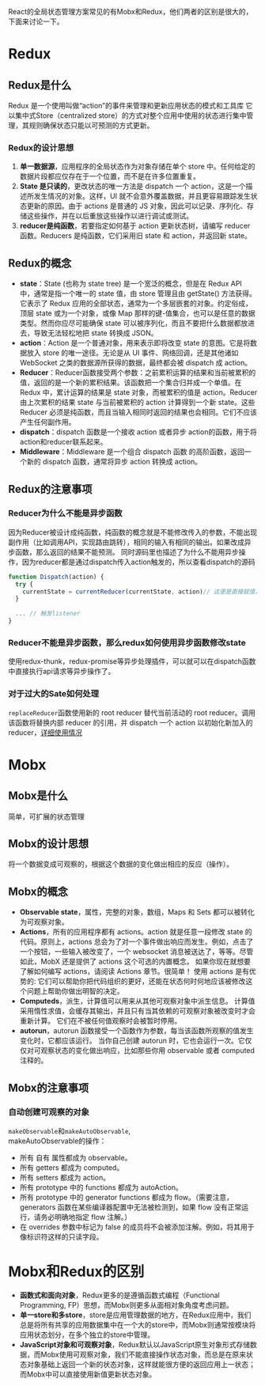 React的全局状态管理方案常见的有Mobx和Redux，他们两者的区别是很大的，下面来讨论一下。

# Redux
## Redux是什么

Redux 是一个使用叫做“action”的事件来管理和更新应用状态的模式和工具库 它以集中式Store（centralized store）的方式对整个应用中使用的状态进行集中管理，其规则确保状态只能以可预测的方式更新。

### Redux的设计思想
1. **单一数据源**，应用程序的全局状态作为对象存储在单个 store 中。任何给定的数据片段都应仅存在于一个位置，而不是在许多位置重复。
2. **State 是只读的**，更改状态的唯一方法是 dispatch 一个 action，这是一个描述所发生情况的对象。这样，UI 就不会意外覆盖数据，并且更容易跟踪发生状态更新的原因。由于 actions 是普通的 JS 对象，因此可以记录、序列化、存储这些操作，并在以后重放这些操作以进行调试或测试。
3. **reducer是纯函数**，若要指定如何基于 action 更新状态树，请编写 reducer 函数。Reducers 是纯函数，它们采用旧 state 和 action，并返回新 state。

## Redux的概念
- **state**：State (也称为 state tree) 是一个宽泛的概念，但是在 Redux API 中，通常是指一个唯一的 state 值，由 store 管理且由 getState() 方法获得。它表示了 Redux 应用的全部状态，通常为一个多层嵌套的对象。约定俗成，顶层 state 或为一个对象，或像 Map 那样的键-值集合，也可以是任意的数据类型。然而你应尽可能确保 state 可以被序列化，而且不要把什么数据都放进去，导致无法轻松地把 state 转换成 JSON。  
- **action**：Action 是一个普通对象，用来表示即将改变 state 的意图。它是将数据放入 store 的唯一途径。无论是从 UI 事件、网络回调，还是其他诸如 WebSocket 之类的数据源所获得的数据，最终都会被 dispatch 成 action。  
- **Reducer**：Reducer函数接受两个参数：之前累积运算的结果和当前被累积的值，返回的是一个新的累积结果。该函数把一个集合归并成一个单值。在 Redux 中，累计运算的结果是 state 对象，而被累积的值是 action。Reducer 由上次累积的结果 state 与当前被累积的 action 计算得到一个新 state。这些 Reducer 必须是纯函数，而且当输入相同时返回的结果也会相同。它们不应该产生任何副作用。  
- **dispatch**：dispatch 函数是一个接收 action 或者异步 action的函数，用于将action和reducer联系起来。  
- **Middleware**：Middleware 是一个组合 dispatch 函数 的高阶函数，返回一个新的 dispatch 函数，通常将异步 action 转换成 action。  
## Redux的注意事项
### Reducer为什么不能是异步函数
因为Reducer被设计成纯函数，纯函数的概念就是不能修改传入的参数，不能出现副作用（比如调用API，实现路由跳转），相同的输入有相同的输出。如果改成异步函数，那么返回的结果不能预测。
同时源码里也描述了为什么不能用异步操作，因为reducer都是通过dispatch传入action触发的，所以查看dispatch的源码
```javascript
function Dispatch(action) {
  try {
    currentState = currentReducer(currentState, action)// 这里是直接赋值，如果是Promise函数返回的就是Promise<pending>，不是state
  }
  
  ... // 触发listener
}
```
### Reducer不能是异步函数，那么redux如何使用异步函数修改state
使用redux-thunk，redux-promise等异步处理插件，可以就可以在dispatch函数中直接执行api请求等异步操作了。
### 对于过大的Sate如何处理
`replaceReducer`函数使用新的 root reducer 替代当前活动的 root reducer。调用该函数将替换内部 reducer 的引用，并 dispatch 一个 action 以初始化新加入的 reducer，[详细使用情况](https://cn.redux.js.org/usage/code-splitting)

# Mobx
## Mobx是什么
简单，可扩展的状态管理

## Mobx的设计思想
将一个数据变成可观察的，根据这个数据的变化做出相应的反应（操作）。
## Mobx的概念
- **Observable state**，属性，完整的对象，数组，Maps 和 Sets 都可以被转化为可观察对象。
- **Actions**，所有的应用程序都有 actions。action 就是任意一段修改 state 的代码。原则上，actions 总会为了对一个事件做出响应而发生。例如，点击了一个按钮，一些输入被改变了，一个 websocket 消息被送达了，等等。尽管如此，MobX 还是提供了 actions 这个可选的内置概念。 如果你现在就想要了解如何编写 actions，请阅读 Actions 章节。很简单！ 使用 actions 是有优势的: 它们可以帮助你把代码组织的更好，还能在状态何时何地应该被修改这个问题上帮助你做出明智的决定。
- **Computeds**，派生，计算值可以用来从其他可观察对象中派生信息。 计算值采用惰性求值，会缓存其输出，并且只有当其依赖的可观察对象被改变时才会重新计算。 它们在不被任何值观察时会被暂时停用。
- **autorun**，autorun 函数接受一个函数作为参数，每当该函数所观察的值发生变化时，它都应该运行。 当你自己创建 autorun 时，它也会运行一次。它仅仅对可观察状态的变化做出响应，比如那些你用 observable 或者 computed 注释的。
## Mobx的注意事项
### 自动创建可观察的对象
`makeObservable`和`makeAutoObservable`,  
makeAutoObservable的操作：
- 所有 自有 属性都成为 observable。
- 所有 getters 都成为 computed。
- 所有 setters 都成为 action。
- 所有 prototype 中的 functions 都成为 autoAction。
- 所有 prototype 中的 generator functions 都成为 flow。（需要注意，generators 函数在某些编译器配置中无法被检测到，如果 flow 没有正常运行，请务必明确地指定 flow 注解。）
- 在 overrides 参数中标记为 false 的成员将不会被添加注解。例如，将其用于像标识符这样的只读字段。

# Mobx和Redux的区别
- **函数式和面向对象**，Redux更多的是遵循函数式编程（Functional Programming, FP）思想，而Mobx则更多从面相对象角度考虑问题。
- **单一store和多store**，store是应用管理数据的地方，在Redux应用中，我们总是将所有共享的应用数据集中在一个大的store中，而Mobx则通常按模块将应用状态划分，在多个独立的store中管理。
- **JavaScript对象和可观察对象**，Redux默认以JavaScript原生对象形式存储数据，而Mobx使用可观察对象，我们不能直接操作状态对象，而总是在原来状态对象基础上返回一个新的状态对象，这样就能很方便的返回应用上一状态；而Mobx中可以直接使用新值更新状态对象。





